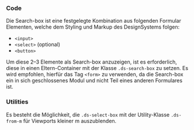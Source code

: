 ### Code

Die Search-box ist eine festgelegte Kombination aus folgenden Formular Elementen, welche dem Styling und Markup des DesignSystems folgen:
- `<input>`
- `<select>` (optional)
- `<button>`

Um diese 2–3 Elemente als Search-box anzuzeigen, ist es erforderlich, diese in einen Eltern-Container mit der Klasse `.ds-search-box` zu setzen. Es wird empfohlen, hierfür das Tag `<form>` zu verwenden, da die Search-box ein in sich geschlossenes Modul und nicht Teil eines anderen Formulares ist.

### Utilities

Es besteht die Möglichkeit, die `.ds-select-box` mit der Utility-Klasse `.ds-from-m` für Viewports kleiner m auszublenden.
